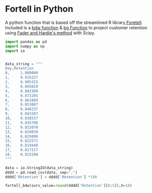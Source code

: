# Fortell in Python
A python function that is based off the streamlined R library[ Foretell](https://cran.r-project.org/web/packages/foretell/foretell.pdf). Included is a [bdw function](https://rdrr.io/cran/foretell/src/R/BdW.R) & [bg Function](https://rdrr.io/cran/foretell/man/BG.html) to project customer retention using [Fader and Hardie's method](http://brucehardie.com/papers/037/BdW_JIM_2018-01-10_rev.pdf) with Scipy.

```python
import pandas as pd
import numpy as np
import io


data_string = """
Day,Retention
0,     1.000000
1,     0.915227
2,     0.905325
3,     0.895019
4,     0.882389
5,     0.872285
6,     0.861069
7,     0.853087
8,     0.848237
9,     0.843387
10,    0.838537
11,    0.835708
12,    0.832070
13,    0.829039
14,    0.825099
15,    0.822572
16,    0.819440
17,    0.817217
18,    0.815298
"""

data = io.StringIO(data_string)
dddd = pd.read_csv(data, sep=",")
dddd['Retention'] = dddd['Retention'] *100

fortell_bdw(surv_value=round(dddd['Retention'][0:5]),h=18)
```
